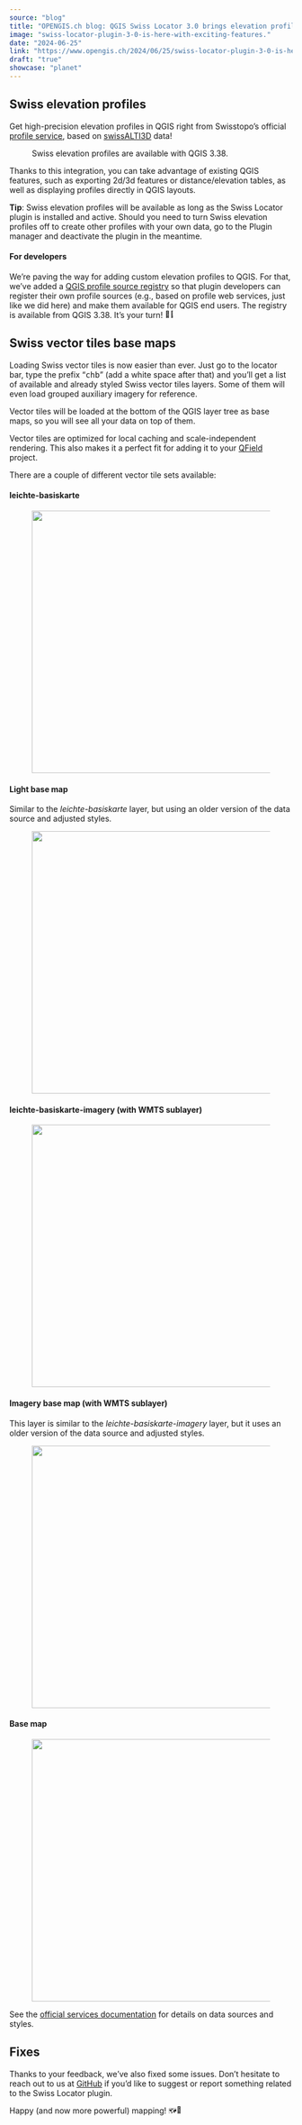 ```yaml
---
source: "blog"
title: "OPENGIS.ch blog: QGIS Swiss Locator 3.0 brings elevation profiles and vector tiles"
image: "swiss-locator-plugin-3-0-is-here-with-exciting-features."
date: "2024-06-25"
link: "https://www.opengis.ch/2024/06/25/swiss-locator-plugin-3-0-is-here-with-exciting-features/"
draft: "true"
showcase: "planet"
---
```


<h2 class="wp-block-heading">Swiss elevation profiles</h2>



<p>Get high-precision elevation profiles in QGIS right from Swisstopo&#8217;s official <a href="https://api3.geo.admin.ch/services/sdiservices.html#profile" rel="noreferrer noopener" target="_blank">profile service</a>, based on <a href="https://www.swisstopo.admin.ch/en/height-model-swissalti3d" rel="noreferrer noopener" target="_blank">swissALTI3D</a> data!</p>



<figure class="wp-block-video wp-block-embed is-type-video is-provider-videopress"><div class="wp-block-embed__wrapper">

</div><figcaption>Swiss elevation profiles are available with QGIS 3.38.</figcaption></figure>



<p>Thanks to this integration, you can take advantage of existing QGIS features, such as exporting 2d/3d features or distance/elevation tables, as well as displaying profiles directly in QGIS layouts.</p>



<p><strong>Tip</strong>: Swiss elevation profiles will be available as long as the Swiss Locator plugin is installed and active. Should you need to turn Swiss elevation profiles off to create other profiles with your own data, go to the Plugin manager and deactivate the plugin in the meantime.</p>



<h4 class="wp-block-heading">For developers</h4>



<p>We&#8217;re paving the way for adding custom elevation profiles to QGIS. For that, we&#8217;ve added a <a href="https://api.qgis.org/api/classQgsProfileSourceRegistry.html" rel="noreferrer noopener" target="_blank">QGIS profile source registry</a> so that plugin developers can register their own profile sources (e.g., based on profile web services, just like we did here) and make them available for QGIS end users. The registry is available from QGIS 3.38. It&#8217;s your turn! <img alt="👩‍💻" class="wp-smiley" src="https://s.w.org/images/core/emoji/15.0.3/72x72/1f469-200d-1f4bb.png" style="height: 1em;" /></p>



<h2 class="wp-block-heading">Swiss vector tiles base maps</h2>



<p>Loading Swiss vector tiles is now easier than ever. Just go to the locator bar, type the prefix &#8220;<kbd>chb</kbd>&#8221; (add a white space after that) and you&#8217;ll get a list of available and already styled Swiss vector tiles layers. Some of them will even load grouped auxiliary imagery for reference.</p>



<p>Vector tiles will be loaded at the bottom of the QGIS layer tree as base maps, so you will see all your data on top of them.</p>



<p>Vector tiles are optimized for local caching and scale-independent rendering. This also makes it a perfect fit for adding it to your <a href="https://qfield.org/">QField</a> project.</p>



<p>There are a couple of different vector tile sets available:</p>



<h4 class="wp-block-heading">leichte-basiskarte</h4>



<figure class="wp-block-image size-large"><img alt="" class="wp-image-14627" height="466" src="https://i0.wp.com/www.opengis.ch/wp-content/uploads/2024/06/vt_leichte_basiskarte.png?resize=750%2C466&#038;ssl=1" width="750" /></figure>



<h4 class="wp-block-heading">Light base map</h4>



<p>Similar to the <em>leichte-basiskarte</em> layer, but using an older version of the data source and adjusted styles.</p>



<figure class="wp-block-image size-large"><img alt="" class="wp-image-14625" height="466" src="https://i0.wp.com/www.opengis.ch/wp-content/uploads/2024/06/vt_lightbasemap.png?resize=750%2C466&#038;ssl=1" width="750" /></figure>



<h4 class="wp-block-heading">leichte-basiskarte-imagery (with WMTS sublayer)</h4>



<figure class="wp-block-image size-large"><img alt="" class="wp-image-14628" height="466" src="https://i0.wp.com/www.opengis.ch/wp-content/uploads/2024/06/vt_leichte_basiskarte_imagery.png?resize=750%2C466&#038;ssl=1" width="750" /></figure>



<h4 class="wp-block-heading">Imagery base map (with WMTS sublayer)</h4>



<p>This layer is similar to the <em>leichte-basiskarte-imagery</em> layer, but it uses an older version of the data source and adjusted styles.</p>



<figure class="wp-block-image size-large"><img alt="" class="wp-image-14626" height="466" src="https://i0.wp.com/www.opengis.ch/wp-content/uploads/2024/06/vt_imagery_basemap.png?resize=750%2C466&#038;ssl=1" width="750" /></figure>



<h4 class="wp-block-heading">Base map</h4>



<figure class="wp-block-image size-large"><img alt="" class="wp-image-14624" height="466" src="https://i0.wp.com/www.opengis.ch/wp-content/uploads/2024/06/vt_basemap.png?resize=750%2C466&#038;ssl=1" width="750" /></figure>



<p>See the <a href="https://www.geo.admin.ch/en/vector-tiles-service-available-services-and-data" rel="noreferrer noopener" target="_blank">official services documentation</a> for details on data sources and styles.</p>



<h2 class="wp-block-heading">Fixes</h2>



<p>Thanks to your feedback, we&#8217;ve also fixed some issues. Don&#8217;t hesitate to reach out to us at <a href="https://github.com/opengisch/qgis-swiss-locator/" rel="noreferrer noopener" target="_blank">GitHub</a> if you&#8217;d like to suggest or report something related to the Swiss Locator plugin.</p>



<p>Happy (and now more powerful) mapping! <img alt="🗺" class="wp-smiley" src="https://s.w.org/images/core/emoji/15.0.3/72x72/1f5fa.png" style="height: 1em;" /><img alt="🚀" class="wp-smiley" src="https://s.w.org/images/core/emoji/15.0.3/72x72/1f680.png" style="height: 1em;" /></p>
